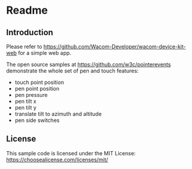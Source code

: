 # Readme

## Introduction

Please refer to https://github.com/Wacom-Developer/wacom-device-kit-web for a simple web app.

The open source samples at https://github.com/w3c/pointerevents
demonstrate the whole set of pen and touch features:

* touch point position
* pen point position
* pen pressure
* pen tilt x
* pen tilt y
* translate tilt to azimuth and altitude
* pen side switches


## License

This sample code is licensed under the MIT License: https://choosealicense.com/licenses/mit/
